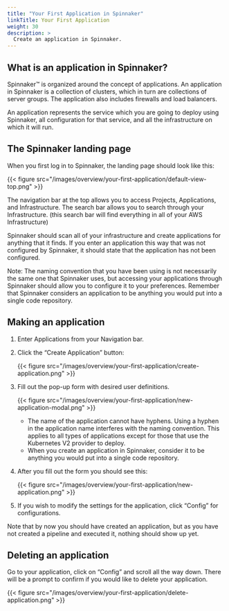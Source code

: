 ```yaml
---
title: "Your First Application in Spinnaker"
linkTitle: Your First Application
weight: 30
description: >
  Create an application in Spinnaker.
---
```


## What is an application in Spinnaker?

Spinnaker™ is organized around the concept of applications. An application in Spinnaker is a collection of clusters, which in turn are collections of server groups. The application also includes firewalls and load balancers.

An application represents the service which you are going to deploy using Spinnaker, all configuration for that service, and all the infrastructure on which it will run.

## The Spinnaker landing page

When you first log in to Spinnaker, the landing page should look like this:

{{< figure src="/images/overview/your-first-application/default-view-top.png" >}}

The navigation bar at the top allows you to access Projects, Applications, and
Infrastructure. The search bar allows you to search through your Infrastructure.
(this search bar will find everything in all of your AWS Infrastructure)

Spinnaker should scan all of your infrastructure and create applications for
anything that it finds. If you enter an application this way that was not
configured by Spinnaker, it should state that the application has not been
configured.

Note: The naming convention that you have been using is not necessarily the same one that Spinnaker uses, but accessing your applications through Spinnaker should allow you to configure it to your preferences.
Remember that Spinnaker considers an application to be anything you would put into a single code repository.


## Making an application

1. Enter Applications from your Navigation bar.

1. Click the “Create Application” button:

   {{< figure src="/images/overview/your-first-application/create-application.png" >}}

1. Fill out the pop-up form with desired user definitions.

   {{< figure src="/images/overview/your-first-application/new-application-modal.png" >}}

   - The name of the application cannot have hyphens. Using a hyphen in the application name interferes with the naming convention. This applies to all types of applications except for those that use the Kubernetes V2 provider to deploy.
   - When you create an application in Spinnaker, consider it to be anything you would put into a single code repository.

1. After you fill out the form you should see this:

   {{< figure src="/images/overview/your-first-application/new-application.png" >}}

1. If you wish to modify the settings for the application, click “Config” for configurations.

Note that by now you should have created an application, but as you have not created a pipeline and executed it, nothing should show up yet.


## Deleting an application

Go to your application, click on “Config” and scroll all the way down. There will be a prompt to confirm if you would like to delete your application.

{{< figure src="/images/overview/your-first-application/delete-application.png" >}}
